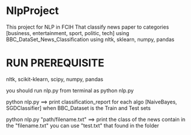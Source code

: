 # NlpProject
This project for NLP in FCIH
That classify news paper to categories [business, entertainment, sport, politic, tech] using BBC_DataSet_News_Classification
using nltk, sklearn, numpy, pandas

RUN PREREQUISITE
=================
nltk, scikit-klearn, scipy, numpy, pandas 

you should run nlp.py from terminal as python nlp.py

python nlp.py  ==> print classification_report for each algo [NaiveBayes, SGDClassifier]
                   when BBC_Dataset is the Train and Test sets
                   
python nlp.py "path/filename.txt"  ==> print the class of the news contain in the "filename.txt"
                                       you can use "test.txt" that found in the folder
